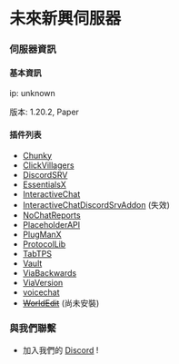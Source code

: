 # 未來新興伺服器

### 伺服器資訊

#### 基本資訊

ip: unknown

版本: 1.20.2, Paper

#### 插件列表
- [Chunky](https://modrinth.com/plugin/chunky)
- [ClickVillagers](https://modrinth.com/plugin/clickvillagers)
- [DiscordSRV](https://modrinth.com/plugin/discordsrv)
- [EssentialsX](https://modrinth.com/plugin/essentialsx)
- [InteractiveChat](https://www.spigotmc.org/resources/interactivechat-show-items-inventory-in-chat-custom-chat-keywords-bungee-velocity-support.75870/)
- [InteractiveChatDiscordSrvAddon](https://www.spigotmc.org/resources/interactivechat-discordsrv-addon-show-items-and-invs-on-discord-preview-discord-images-in-game.83917/) (失效)
- [NoChatReports](https://www.spigotmc.org/resources/no-chat-reports.102990/)
- [PlaceholderAPI](https://www.spigotmc.org/resources/placeholderapi.6245/)
- [PlugManX](https://www.spigotmc.org/resources/plugmanx.88135/)
- [ProtocolLib](https://www.spigotmc.org/resources/protocollib.1997/)
- [TabTPS](https://modrinth.com/plugin/tabtps)
- [Vault](https://www.spigotmc.org/resources/vault.34315/)
- [ViaBackwards](https://modrinth.com/plugin/viabackwards)
- [ViaVersion](https://modrinth.com/plugin/viaversion)
- [voicechat](https://modrinth.com/plugin/simple-voice-chat)
- ~~[WorldEdit](https://modrinth.com/plugin/worldedit)~~ (尚未安裝)


### 與我們聯繫

- 加入我們的 [Discord](https://discord.gg/aAdPbFKynn) !